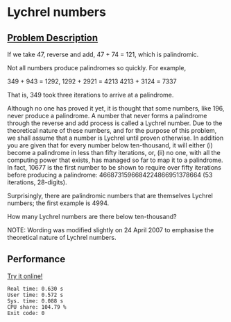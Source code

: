 # Lychrel numbers

## [Problem Description](https://projecteuler.net/problem=55)

If we take 47, reverse and add, 47 + 74 = 121, which is palindromic.

Not all numbers produce palindromes so quickly. For example,

349 + 943 = 1292,
1292 + 2921 = 4213
4213 + 3124 = 7337

That is, 349 took three iterations to arrive at a palindrome.

Although no one has proved it yet, it is thought that some numbers, like 196, never produce a palindrome. A number that never forms a palindrome through the reverse and add process is called a Lychrel number. Due to the theoretical nature of these numbers, and for the purpose of this problem, we shall assume that a number is Lychrel until proven otherwise. In addition you are given that for every number below ten-thousand, it will either (i) become a palindrome in less than fifty iterations, or, (ii) no one, with all the computing power that exists, has managed so far to map it to a palindrome. In fact, 10677 is the first number to be shown to require over fifty iterations before producing a palindrome: 4668731596684224866951378664 (53 iterations, 28-digits).

Surprisingly, there are palindromic numbers that are themselves Lychrel numbers; the first example is 4994.

How many Lychrel numbers are there below ten-thousand?

NOTE: Wording was modified slightly on 24 April 2007 to emphasise the theoretical nature of Lychrel numbers.

## Performance

[Try it online!](https://tio.run/##hVVdb@tEEH2mv2IoEkqE68aJmzRFvZdKXEQF4iLdK/FYufY4WXW9G3bX@RDw28uZdZLrpBI8xJuM5@PMOTMb1mqr3OvrN19ft95dPytzzWZNHM0XFdeNrVrN9Luzz5qb0XhClb0g@qGzV7aky8tLGB5r2jCF4oUpnyXkeM3OMxWmoqKqEhjpO5rldE/ZOEtos1TlkpSnVaGVqZxtVJleIM9vNlChNZm2eUYGWjkUKvmLH3vylv5sVfmidyn9ZB3xtmhWmhOJn@RzFJrnk1hpPk5gkxNGPDNY83E2gVEOGCfZWEDNJpOZhH9eFgGwkpgnWPtCYemYSQV2RVDWeFipcE6t0Ryg9oBF/A86LG27WJKxZA3Tsog9rLlCDtpxSORE451bwIk0HuGHlhPSCixm82lCRmg8cnBSjB72AV2GzrO2rvEnfoI/4glLPldFEpfsvcApQTowFvTrrkTHBwFS@rFlaVnC8bGOg4IvmSK0jsnWYvU98JIbMGLAqnUr6/deKhIhU5TIqPilyFx430aQkct9Q/A8oGhNULoj0JBFTrdRHs0/GmlAiSK0sy0UYVoocYqpBID0ujukfGZtNxTYXAnvHiCjDhsFDKwkLw3UEG6lcHZCoDKkhSQkNlSrOux605CQdQlCEdsJjt6QLo6wMIB0qzYos6CV3Ry04q3yAaEyG01higWIx0zXhROmm2Il0GTMTvRGy3VRYn6y0XQ260aIAcj5cJwEiw7ArN0Y@e4YayIixdE4Qw5PsMT74RKE/XJ3lE@nt7NJdjPHmY/H@e10Or/JJjOcOQ1uJickjG@vKrVQwQ/jEnyC7k55JNW7RGCijijUW/bjgnfSuzhdjWe9Zn82g/77Xqf7XZf28/k8j@V@hrTgcXced0iL51v938fb5uPnD3f0h3WVELARPWylaiWCaIX11DuISrgiHtCQpvFoNBNmuVlBPEzif@zFGZgU5bqrErfq6rCKT93bwXbY3atfbfEg@vsd5A68wAIG@@SDA7zB8PDqU/yd7lO8sSNCdcHxFZsKz/O6WDsUTVD1jra4B9/g6cUo//RlMnpR9/f/F7bn4LxLEqhcNGlraqurwTmo2pChq3f0l0lOAJvhP9JOv2HJIv86g5vR0fwB5VLMw/vBtyfQr7Ojyy/sDOvU2HDGEBYRI3iAmaVpNnoajUZnFWulMf0x/WmLvRIRRWlxgx1lkM/F48cUV4Lv/aWmsebF6@u/)

```
Real time: 0.630 s
User time: 0.572 s
Sys. time: 0.088 s
CPU share: 104.79 %
Exit code: 0
```